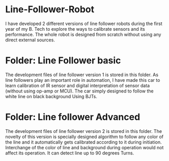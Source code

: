 # Line-Follower-Robot
   I have developed 2 different versions of line follower robots during the first year of my B. Tech to explore the ways to calibrate sensors and its performance. The whole robot is designed from scratch without using any direct external sources.

# Folder: Line Follower basic
   The development files of line follower version 1 is stored in this folder.
   As line followers play an important role in automation, I have made this car to learn calibration of IR sensor and digital interpretation of sensor data (without using op-amp or MCU). The car simply designed to follow the white line on black background Using BJTs.
      
# Folder: Line follower Advanced 
  The development files of line follower version 2 is stored in this folder.
  The novelty of this version is specially designed algorithm to follow any color of the line and it automatically gets calibrated according to it during initiation. Interchange of the color of line and background during operation would not affect its operation. It can detect line up to 90 degrees Turns.
